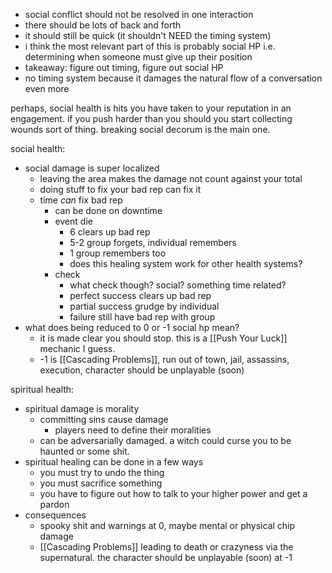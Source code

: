 - social conflict should not be resolved in one interaction
- there should be lots of back and forth
- it should still be quick (it shouldn't NEED the timing system)
- i think the most relevant part of this is probably social HP i.e. determining when someone must give up their position
- takeaway: figure out timing, figure out social HP
- no timing system because it damages the natural flow of a conversation even more

perhaps, social health is hits you have taken to your reputation in an engagement. if you push harder than you should you start collecting wounds sort of thing. breaking social decorum is the main one.

social health:
- social damage is super localized
	- leaving the area makes the damage not count against your total
	- doing stuff to fix your bad rep can fix it
	- time *can* fix bad rep
		- can be done on downtime
		- event die
			- 6 clears up bad rep
			- 5-2 group forgets, individual remembers
			- 1 group remembers too
			- does this healing system work for other health systems?
		- check
			- what check though? social? something time related?
			- perfect success clears up bad rep
			- partial success grudge by individual
			- failure still have bad rep with group
- what does being reduced to 0 or -1 social hp mean?
	- it is made clear you should stop. this is a [[Push Your Luck]] mechanic I guess.
	- -1 is [[Cascading Problems]], run out of town, jail, assassins, execution, character should be unplayable (soon)

 spiritual health:
- spiritual damage is morality
	- committing sins cause damage
		- players need to define their moralities
	- can be adversarially damaged. a witch could curse you to be haunted or some shit.
- spiritual healing can be done in a few ways
	- you must try to undo the thing
	- you must sacrifice something
	- you have to figure out how to talk to your higher power and get a pardon
- consequences
	- spooky shit and warnings at 0, maybe mental or physical chip damage
	- [[Cascading Problems]] leading to death or crazyness via the supernatural. the character should be unplayable (soon) at -1


